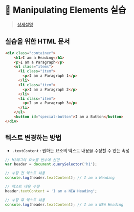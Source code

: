 # :pushpin: Manipulating Elements 실습
> [상세설명](https://book.vanillacoding.co/starter-kit/step-4/interacting-with-webpages/manipulating-elements)

## 실습을 위한 HTML 문서
```html
<div class="container">
    <h1>I am a Heading</h1>
    <p>I am a Paragraph</p>
    <ul class="items">
      <li class="item">
        <p>I am a Paragraph 1</p>
      </li>
      <li class="item">
        <p>I am a Paragraph 2</p>
      </li>
      <li class="item">
        <p>I am a Paragraph 3</p>
      </li>
    </ul>
    <button id="special-button">I am a Button</button>
</div>
```

## 텍스트 변경하는 방법
- `.textContent` : 원하는 요소의 텍스트 내용을 수정할 수 있는 속성

```jsx
// h1태그의 요소를 변수에 선언
var header = document.querySelector('h1');

// 수정 전 텍스트 내용
console.log(header.textContent); // I am a Heading

// 텍스트 내용 수정
header.textContent = 'I am a NEW Heading';

// 수정 후 텍스트 내용
console.log(header.textContent); // I am a NEW Heading
```